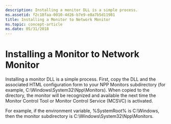 ```yaml
---
description: Installing a monitor DLL is a simple process.
ms.assetid: f2c18faa-0010-4d26-b7e9-e8a7b5d11981
title: Installing a Monitor to Network Monitor
ms.topic: concept-article
ms.date: 05/31/2018
---
```


# Installing a Monitor to Network Monitor

Installing a monitor DLL is a simple process. First, copy the DLL and the associated HTML configuration form to your NPP Monitors subdirectory (for example, C:\\Windows\\System32\\Npp\\Monitors). When copied to the directory, the monitor will be recognized and available the next time the Monitor Control Tool or Monitor Control Service (MCSVC) is activated.

For example, if the environment variable, %SystemRoot% is C:\\Windows, then the monitor subdirectory is C:\\Windows\\System32\\Npp\\Monitors.

 

 



